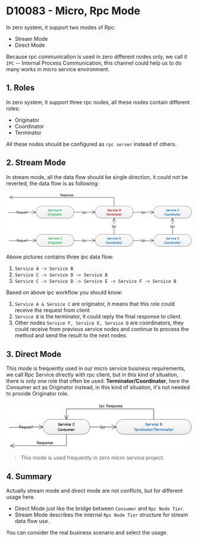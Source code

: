 # D10083 - Micro, Rpc Mode

In zero system, it support two modes of Rpc:

* Stream Mode
* Direct Mode

Because rpc communication is used in zero different nodes only, we call it `IPC` -- Internal Process Communication, this channel could help us to do many works in micro service environment.

## 1. Roles

In zero system, it support three rpc nodes, all these nodes contain different roles:

* Originator
* Coordinator
* Terminator

All these nodes should be configured as `rpc server` instead of others.

## 2. Stream Mode

In stream mode, all the data flow should be single direction, it could not be reverted, the data flow is as following:

![](/doc/image/d10083-1.png)

Above pictures contains three ipc data flow:

1. `Service A -> Service B`
2. `Service C -> Service D -> Service B`
3. `Service C -> Service D -> Service E -> Service F -> Service B`

Based on above ipc workflow you should know:

1. `Service A & Service C` are originator, it means that this role could receive the request from client
2. `Service B` is the terminator, it could reply the final response to client.
3. Other nodes `Service F, Service E, Service D` are coordinators, they could receive from previous service nodes and continue to process the method and send the result to the next nodes.

## 3. Direct Mode

This mode is frequently used in our micro service business requirements, we call Rpc Service directly with rpc client, but in this kind of situation, there is only one role that often be used: **Terminator/Coordinator**, here the Consumer act as Originator instead, in this kind of situation, it's not needed to provide Originator role.

![](/doc/image/d10083-3.png)

> This mode is used frequently in zero micro service project.

## 4. Summary

Actually stream mode and direct mode are not conflicts, but for different usage here.

* Direct Mode just like the bridge between `Consumer` and `Rpc Node Tier`.
* Stream Mode describes the internal `Rpc Node Tier` structure for stream data flow use.

You can consider the real business scenario and select the usage.



